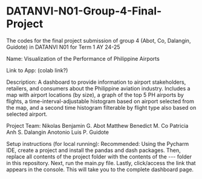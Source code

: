 # DATANVI-N01-Group-4-Final-Project
The codes for the final project submission of group 4 (Abot, Co, Dalangin, Guidote) in DATANVI N01 for Term 1 AY 24-25

Name: Visualization of the Performance of Philippine Airports

Link to App: (colab link?)

Description: A dashboard to provide information to airport stakeholders, retailers, and consumers about the Philippine aviation industry. Includes a map with airport locations (by size), a graph of the top 5 PH airports by flights, a time-interval-adjustable histogram based on airport selected from the map, and a second time histogram filterable by flight type also based on selected airport.

Project Team:
Nikolas Benjamin G. Abot
Matthew Benedict M. Co
Patricia Anh S. Dalangin
Anotonio Luis P. Guidote

Setup instructions (for local running):
Recommended: Using the Pycharm IDE, create a project and install the pandas and dash packages. Then, replace all contents of the project folder with the contents of the --- folder in this repository. Next, run the main.py file. Lastly, click/access the link that appears in the console. This will take you to the complete dashboard page.
